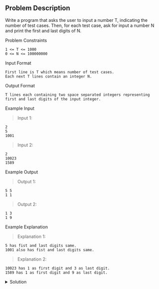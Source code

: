 ## Problem Description

Write a program that asks the user to input a number T, indicating the number of test cases.
Then, for each test case, ask for input a number N and print the first and last digits of N.



Problem Constraints
```
1 <= T <= 1000
0 <= N <= 100000000
```


Input Format

```
First line is T which means number of test cases.
Each next T lines contain an integer N.
```


Output Format
```
T lines each containing two space separated integers representing first and last digits of the input integer.
```


Example Input

>Input 1:
```
2
5
1001
```

>Input 2:
```
2
10023
1589
```

Example Output

>Output 1:
```
5 5
1 1
```

>Output 2:
```
1 3
1 9
```

Example Explanation

>Explanation 1:
```
5 has fist and last digits same.
1001 also has fist and last digits same.
```

>Explanation 2:
```
10023 has 1 as first digit and 3 as last digit.
1589 has 1 as first digit and 9 as last digit.
```

<details>
  <summary>Solution</summary>
    Solution is not yet added!
